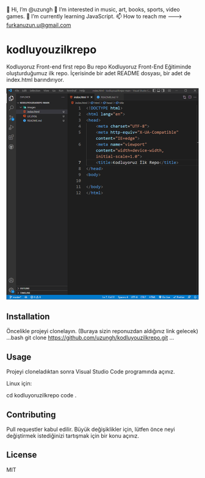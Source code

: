 👋 Hi, I’m @uzungh
👀 I’m interested in music, art, books, sports, video games.
🌱 I’m currently learning JavaScript.
📫 How to reach me ---> furkanuzun.u@gmail.com



# kodluyouzilkrepo
Kodluyoruz Front-end first repo
Bu repo Kodluyoruz Front-End Eğitiminde oluşturduğumuz ilk repo. İçerisinde bir adet README dosyası, bir adet de index.html barındırıyor.

![github](images/ilkrepo.png)

## Installation
Öncelikle projeyi clonelayın. (Buraya sizin reponuzdan aldığınız link gelecek)
...bash
git clone https://github.com/uzungh/kodluyouzilkrepo.git
...

## Usage
Projeyi cloneladıktan sonra Visual Studio Code programında açınız.

Linux için:

cd kodluyoruzilkrepo
code .
## Contributing
Pull requestler kabul edilir. Büyük değişiklikler için, lütfen önce neyi değiştirmek istediğinizi tartışmak için bir konu açınız.

## License
MIT